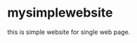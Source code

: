 # mysimplewebsite





this is simple website for single web page.

































































